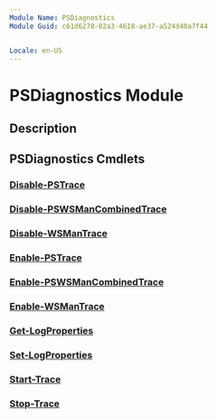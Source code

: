 ```yaml
---
Module Name: PSDiagnostics
Module Guid: c61d6278-02a3-4618-ae37-a524d40a7f44


Locale: en-US
---
```


# PSDiagnostics Module
## Description


## PSDiagnostics Cmdlets
### [Disable-PSTrace](Disable-PSTrace.md)


### [Disable-PSWSManCombinedTrace](Disable-PSWSManCombinedTrace.md)


### [Disable-WSManTrace](Disable-WSManTrace.md)


### [Enable-PSTrace](Enable-PSTrace.md)


### [Enable-PSWSManCombinedTrace](Enable-PSWSManCombinedTrace.md)


### [Enable-WSManTrace](Enable-WSManTrace.md)


### [Get-LogProperties](Get-LogProperties.md)


### [Set-LogProperties](Set-LogProperties.md)


### [Start-Trace](Start-Trace.md)


### [Stop-Trace](Stop-Trace.md)


